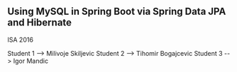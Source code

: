## Using MySQL in Spring Boot via Spring Data JPA and Hibernate

ISA 2016

Student 1 --> Milivoje Skiljevic
Student 2 --> Tihomir Bogajcevic
Student 3 --> Igor Mandic

